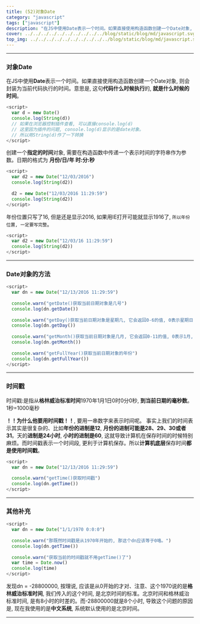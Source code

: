 ```yaml
---
title: (52)对象Date
category: "javascript"
tags: ["javascript"]
description: "在JS中使用Date表示一个时间。如果直接使用构造函数创建一个Date对象, 则会封装为当前代码执行的时间。"
cover: ../../../../../../../../../../blog/static/blog/md/javascript.svg
top_img: ../../../../../../../../../../blog/static/blog/md/javascript.svg
---
```


***

### 对象Date


在JS中使用**Date**表示一个时间。如果直接使用构造函数创建一个Date对象, 则会封装为当前代码执行的时间。意思是, 这句**代码什么时候执行**的, **就是什么时候的时间**。

```js js
<script>
  var d = new Date()
  console.log(String(d))
  // 如果在浏览器控制插件查看, 可以直接console.log(d)
  // 这里因为插件的问题, console.log(d)显示的是date对象。
  // 所以用String(d)作了一下转换
</script>
```

创建一个**指定的时间**对象, 需要在构造函数中传递一个表示时间的字符串作为参数。日期的格式为 **月份/日/年 时:分:秒**

```js js
<script>
  var d2 = new Date("12/03/2016")
  console.log(String(d2))
  
  d2 = new Date("12/03/2016 11:29:59")
  console.log(String(d2))
</script>
```

年份位置只写了16, 但是还是显示2016, 如果用IE打开可能就显示1916了, `所以年份位置, 一定要写完整`。

```js js
<script>
  var d2 = new Date("12/03/16 11:29:59")
  console.log(String(d2))
</script>
```

***

### Date对象的方法

```js js
<script>
  var dn = new Date("12/13/2016 11:29:59")
  
  console.warn("getDate()获取当前日期对象是几号")
  console.log(dn.getDate())
  
  console.warn("getDay()获取当前日期对象是星期几, 它会返回0-6的值, 0表示星期日, 1表示星期一, 2表示星期二......")
  console.log(dn.getDay())
  
  console.warn("getMonth()获取当前日期对象是几月, 它会返回0-11的值, 0表示1月, 1表示2月, 2表示3月......11表示12月")
  console.log(dn.getMonth())
  
  console.warn("getFullYear()获取当前日期对象的年份")
  console.log(dn.getFullYear())
</script>
```

***

### 时间戳

时间戳:是指从**格林威治标准时间**1970年1月1日0时0分0秒, **到当前日期的毫秒数**。
1秒=1000毫秒

**！！为什么他要用时间戳！！**, 要用一串数字来表示时间呢。
事实上我们的时间表示其实是很复杂的、比如**年份的进制是12**, **月份的进制可能是28、29、30或者31**。天的**进制是24小时**, **小时的进制是60**, 这就导致计算机在保存时间的时候特别麻烦。而时间戳表示一个时间段, 更利于计算机保存。所以**计算机底层**保存时间**都是使用时间戳**。

```js js
<script>
  var dn = new Date("12/13/2016 11:29:59")
  
  console.warn("getTime()获取时间戳")
  console.log(dn.getTime())
</script>
```

***

### 其他补充

```js js
<script>
  var dn = new Date("1/1/1970 0:0:0")
  
  console.warn("那既然时间戳是从1970年开始的, 那这个dn应该等于0咯。")
  console.log(dn.getTime()) 
  
  console.warn("获取当前的时间戳就不用getTime()了")
  var time = Date.now()
  console.log(time)
</script>
```

发现dn = -28800000, 按理说, 应该是从0开始的才对、注意、这个1970说的是**格林威治标准时间**, 我们传入的这个时间, 是北京时间的标准。北京时间和格林威治标准时间, 是有8小时的时差的。而-28800000就是8个小时, 导致这个问题的原因是, 现在我使用的是**中文系统**, 系统默认使用的是北京时间。


***